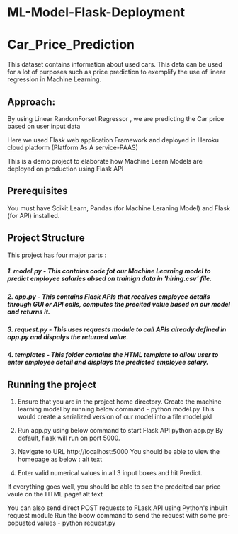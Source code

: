# ML-Model-Flask-Deployment
# Car_Price_Prediction

This dataset contains information about used cars.
This data can be used for a lot of purposes such as price prediction to exemplify the use of linear regression in Machine Learning.


## Approach:

By using Linear RandomForset Regressor , we are predicting the Car price based on user input data

Here we used Flask web application Framework and deployed in Heroku cloud platform (Platform As A service-PAAS) 

This is a demo project to elaborate how Machine Learn Models are deployed on production using Flask API

## Prerequisites
You must have Scikit Learn, Pandas (for Machine Leraning Model) and Flask (for API) installed.

## Project Structure
This project has four major parts :

##### 1. model.py - This contains code fot our Machine Learning model to predict employee salaries absed on trainign data in 'hiring.csv' file.
##### 2. app.py - This contains Flask APIs that receives employee details through GUI or API calls, computes the precited value based on our model and returns it.
##### 3. request.py - This uses requests module to call APIs already defined in app.py and dispalys the returned value.
##### 4. templates - This folder contains the HTML template to allow user to enter employee detail and displays the predicted employee salary.

## Running the project
1. Ensure that you are in the project home directory. Create the machine learning model by running below command -
python model.py
This would create a serialized version of our model into a file model.pkl

2. Run app.py using below command to start Flask API
python app.py
By default, flask will run on port 5000.

3. Navigate to URL http://localhost:5000
You should be able to view the homepage as below : alt text

4. Enter valid numerical values in all 3 input boxes and hit Predict.

If everything goes well, you should be able to see the predcited car price vaule on the HTML page! alt text

You can also send direct POST requests to FLask API using Python's inbuilt request module Run the beow command to send the request with some pre-popuated values -
python request.py
